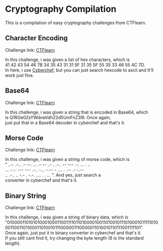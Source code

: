 # Cryptography Compilation
This is a compilation of easy cryptography challenges from CTFlearn.<br>

## Character Encoding
Challenge link: [CTFlearn](https://ctflearn.com/challenge/115)<br>

In this challenge, i was given a list of hex characters, which is <br>41 42 43 54 46 7B 34 35 43 31 31 5F 31 35 5F 55 35 33 46 55 4C 7D.<br> In here, i use [Cyberchef](https://gchq.github.io/CyberChef/), but you can just search hexcode to ascii and It'll work just fine.

## Base64
Challenge link: [CTFlearn](Q1RGe0ZsYWdneVdhZ2d5UmFnZ3l9)<br>

In this challenge, i was given a string that is encoded in Base64, which <br>is Q1RGe0ZsYWdneVdhZ2d5UmFnZ3l9. Once again, <br>just put that in a Base64 decoder in cyberchef and that's it.

## Morse Code
Challenge link: [CTFlearn](https://ctflearn.com/challenge/309)<br>

In this challenge, i was given a string of morse code, which is <br>
"
..-. .-.. .- --. ... .- -- ..- . .-.. -- --- .-. ... . .. <br>... -.-. --- --- .-.. -... -.-- - .... . .-- .- -.--<br> .. .-.. .. -.- . -.-. .... . . ...
". And yes, just search a<br>
converter in cyberchef and that's it.

## Binary String
Challenge link: [CTFlearn](https://ctflearn.com/challenge/230)<br>

In this challenge, i was given a string of binary data, which is<br>
"01000011010101000100011001111011010000100110100101110100010111110100011001101100011010010111000001110000011010010110111001111101".<br>
Once again, just put it in binary converter in cyberchef and that's it.<br>
If you still cant find it, try changing the byte length (8 is the standard length).<br>


